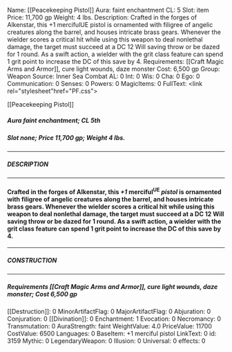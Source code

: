 Name: [[Peacekeeping Pistol]]
Aura: faint enchantment
CL: 5
Slot: item
Price: 11,700 gp
Weight: 4 lbs.
Description: Crafted in the forges of Alkenstar, this +1 mercifulUE pistol is ornamented with filigree of angelic creatures along the barrel, and houses intricate brass gears. Whenever the wielder scores a critical hit while using this weapon to deal nonlethal damage, the target must succeed at a DC 12 Will saving throw or be dazed for 1 round. As a swift action, a wielder with the grit class feature can spend 1 grit point to increase the DC of this save by 4.
Requirements: [[Craft Magic Arms and Armor]], cure light wounds, daze monster
Cost: 6,500 gp
Group: Weapon
Source: Inner Sea Combat
AL: 0
Int: 0
Wis: 0
Cha: 0
Ego: 0
Communication: 0
Senses: 0
Powers: 0
MagicItems: 0
FullText: <link rel="stylesheet"href="PF.css"><div class="heading"><p class="alignleft">[[Peacekeeping Pistol]]</p><div style="clear: both;"></div></div><div><h5><b>Aura </b>faint enchantment; <b>CL </b>5th</h5><h5><b>Slot </b>none; <b>Price </b>11,700 gp; <b>Weight </b>4 lbs.</h5></div><hr/><div><h5><b>DESCRIPTION</b></h5></div><hr/><div><h4><p>Crafted in the forges of Alkenstar, this <i>+1</i> merciful<sup>UE</sup> <i>pistol</i> is ornamented with filigree of angelic creatures along the barrel, and houses intricate brass gears. Whenever the wielder scores a critical hit while using this weapon to deal nonlethal damage, the target must succeed at a DC 12 Will saving throw or be dazed for 1 round. As a swift action, a wielder with the grit class feature can spend 1 grit point to increase the DC of this save by 4.</p></h4></div><hr/><div><h5><b>CONSTRUCTION</b></h5></div><hr/><div><h5><b>Requirements </b>[[Craft Magic Arms and Armor]], <i>cure light wounds</i>, <i>daze monster</i>; <b>Cost </b>6,500 gp</h5></div>
[[Destruction]]: 0
MinorArtifactFlag: 0
MajorArtifactFlag: 0
Abjuration: 0
Conjuration: 0
[[Divination]]: 0
Enchantment: 1
Evocation: 0
Necromancy: 0
Transmutation: 0
AuraStrength: faint
WeightValue: 4.0
PriceValue: 11700
CostValue: 6500
Languages: 0
BaseItem: +1 merciful pistol
LinkText: 0
id: 3159
Mythic: 0
LegendaryWeapon: 0
Illusion: 0
Universal: 0
effects: 0
